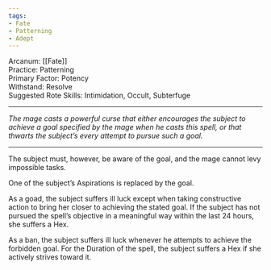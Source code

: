 ```yaml
---
tags:
- Fate
- Patterning
- Adept
---
```


Arcanum: [[Fate]]\
Practice: Patterning\
Primary Factor: Potency\
Withstand: Resolve\
Suggested Rote Skills: Intimidation, Occult, Subterfuge

---

_The mage casts a powerful curse that either encourages the subject to achieve a goal specified by the mage when he casts this spell, or that thwarts the subject’s every attempt to pursue such a goal._

---

The subject must, however, be aware of the goal, and the mage cannot levy impossible tasks.

One of the subject’s Aspirations is replaced by the goal.

As a goad, the subject suffers ill luck except when taking constructive action to bring her closer to achieving the stated goal. If the subject has not pursued the spell’s objective in a meaningful way within the last 24 hours, she suffers a Hex.

As a ban, the subject suffers ill luck whenever he attempts to achieve the forbidden goal. For the Duration of the spell, the subject suffers a Hex if she actively strives toward it.

